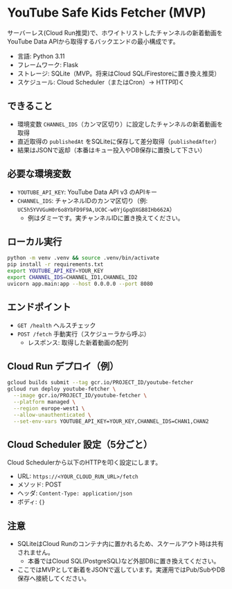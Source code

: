 
# YouTube Safe Kids Fetcher (MVP)

サーバーレス(Cloud Run推奨)で、ホワイトリストしたチャンネルの新着動画をYouTube Data APIから取得するバックエンドの最小構成です。

- 言語: Python 3.11
- フレームワーク: Flask
- ストレージ: SQLite（MVP。将来はCloud SQL/Firestoreに置き換え推奨）
- スケジュール: Cloud Scheduler（またはCron）→ HTTP叩く

## できること
- 環境変数 `CHANNEL_IDS`（カンマ区切り）に設定したチャンネルの新着動画を取得
- 直近取得の `publishedAt` をSQLiteに保存して差分取得（`publishedAfter`）
- 結果はJSONで返却（本番はキュー投入やDB保存に置換して下さい）

## 必要な環境変数
- `YOUTUBE_API_KEY`: YouTube Data API v3 のAPIキー
- `CHANNEL_IDS`: チャンネルIDのカンマ区切り（例: `UC5h5YVVGuH0r6o8YbFD9F9A,UC0C-w0YjGpqDXGB8IHb662A`）
  - 例はダミーです。実チャンネルIDに置き換えてください。

## ローカル実行
```bash
python -m venv .venv && source .venv/bin/activate
pip install -r requirements.txt
export YOUTUBE_API_KEY=YOUR_KEY
export CHANNEL_IDS=CHANNEL_ID1,CHANNEL_ID2
uvicorn app.main:app --host 0.0.0.0 --port 8080
```

## エンドポイント
- `GET /health` ヘルスチェック
- `POST /fetch` 手動実行（スケジューラから呼ぶ）
  - レスポンス: 取得した新着動画の配列

## Cloud Run デプロイ（例）
```bash
gcloud builds submit --tag gcr.io/PROJECT_ID/youtube-fetcher
gcloud run deploy youtube-fetcher \
  --image gcr.io/PROJECT_ID/youtube-fetcher \
  --platform managed \
  --region europe-west1 \
  --allow-unauthenticated \
  --set-env-vars YOUTUBE_API_KEY=YOUR_KEY,CHANNEL_IDS=CHAN1,CHAN2
```

## Cloud Scheduler 設定（5分ごと）
Cloud Schedulerから以下のHTTPを叩く設定にします。
- URL: `https://<YOUR_CLOUD_RUN_URL>/fetch`
- メソッド: POST
- ヘッダ: `Content-Type: application/json`
- ボディ: `{}`

## 注意
- SQLiteはCloud Runのコンテナ内に置かれるため、スケールアウト時は共有されません。
  - 本番ではCloud SQL(PostgreSQL)など外部DBに置き換えてください。
- ここではMVPとして新着をJSONで返しています。実運用ではPub/SubやDB保存へ接続してください。
```
